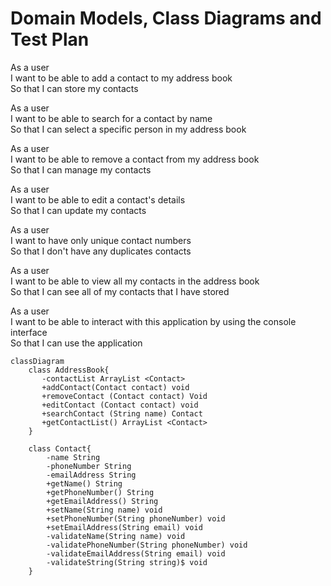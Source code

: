 # Domain Models, Class Diagrams and Test Plan

As a user\
I want to be able to add a contact to my address book\
So that I can store my contacts

As a user\
I want to be able to search for a contact by name\
So that I can select a specific person in my address book

As a user\
I want to be able to remove a contact from my address book\
So that I can manage my contacts

As a user\
I want to be able to edit a contact's details\
So that I can update my contacts

As a user\
I want to have only unique contact numbers\
So that I don't have any duplicates contacts

As a user\
I want to be able to view all my contacts in the address book\
So that I can see all of my contacts that I have stored

As a user\
I want to be able to interact with this application by using the console interface\
So that I can use the application 

```mermaid
classDiagram
    class AddressBook{
       -contactList ArrayList <Contact>
       +addContact(Contact contact) void
       +removeContact (Contact contact) Void
       +editContact (Contact contact) void
       +searchContact (String name) Contact
       +getContactList() ArrayList <Contact>
    }
    
    class Contact{
        -name String
        -phoneNumber String
        -emailAddress String
        +getName() String
        +getPhoneNumber() String
        +getEmailAddress() String
        +setName(String name) void
        +setPhoneNumber(String phoneNumber) void
        +setEmailAddress(String email) void
        -validateName(String name) void
        -validatePhoneNumber(String phoneNumber) void
        -validateEmailAddress(String email) void
        -validateString(String string)$ void
    }
    
```


